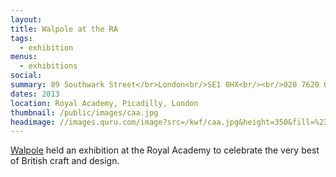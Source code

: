 ```yaml
---
layout:
title: Walpole at the RA
tags:
  - exhibition
menus:
  - exhibitions
social:
summary: 89 Southwark Street</br>London<br/>SE1 0HX<br/><br/>020 7620 0086
dates: 2013
location: Royal Academy, Picadilly, London
thumbnail: /public/images/caa.jpg
headimage: //images.quru.com/image?src=/kwf/caa.jpg&height=350&fill=%23ffffff&strip=1
---
```

[Walpole](//walpole.org.uk) held an exhibition at the Royal Academy to celebrate the very best of British craft and design.
